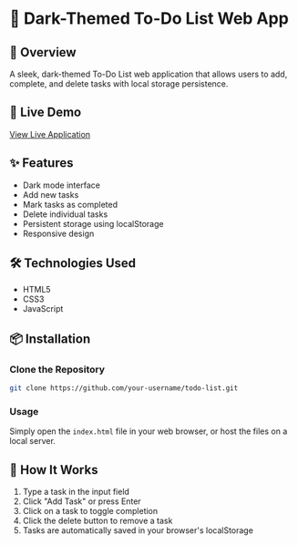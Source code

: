 # 📝 Dark-Themed To-Do List Web App

## 🌟 Overview
A sleek, dark-themed To-Do List web application that allows users to add, complete, and delete tasks with local storage persistence.

## 🚀 Live Demo
[View Live Application](https://pragyat-nikunj.github.io/To-do-List/)

## ✨ Features
- Dark mode interface
- Add new tasks
- Mark tasks as completed
- Delete individual tasks
- Persistent storage using localStorage
- Responsive design

## 🛠️ Technologies Used
- HTML5
- CSS3
- JavaScript 

## 📦 Installation

### Clone the Repository
```bash
git clone https://github.com/your-username/todo-list.git
```
### Usage
Simply open the `index.html` file in your web browser, or host the files on a local server.

## 🔧 How It Works
1. Type a task in the input field
2. Click "Add Task" or press Enter
3. Click on a task to toggle completion
4. Click the delete button to remove a task
5. Tasks are automatically saved in your browser's localStorage

